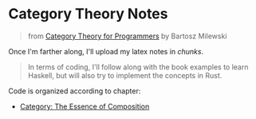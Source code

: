 # Category Theory Notes
> from [Category Theory for Programmers](https://github.com/hmemcpy/milewski-ctfp-pdf) by Bartosz Milewski

Once I'm farther along, I'll upload my latex notes in *chunks*.

> In terms of coding, I'll follow along with the book examples to learn Haskell, but will also try to implement the concepts in Rust. 

Code is organized according to chapter:

* [Category: The Essence of Composition](./1/README.md)
